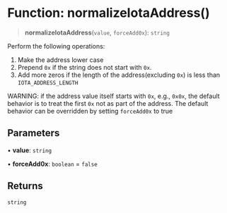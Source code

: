 # Function: normalizeIotaAddress()

> **normalizeIotaAddress**(`value`, `forceAdd0x`): `string`

Perform the following operations:

1. Make the address lower case
2. Prepend `0x` if the string does not start with `0x`.
3. Add more zeros if the length of the address(excluding `0x`) is less than `IOTA_ADDRESS_LENGTH`

WARNING: if the address value itself starts with `0x`, e.g., `0x0x`, the default behavior
is to treat the first `0x` not as part of the address. The default behavior can be overridden by
setting `forceAdd0x` to true

## Parameters

• **value**: `string`

• **forceAdd0x**: `boolean` = `false`

## Returns

`string`
